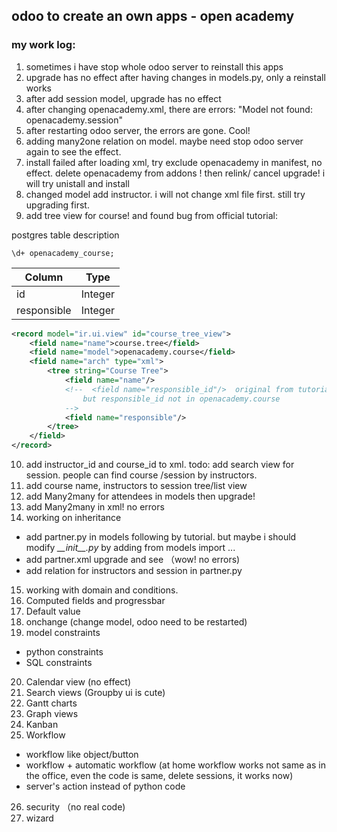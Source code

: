 ## odoo to create an own apps - open academy

### my work log:

1. sometimes i have stop whole odoo server to reinstall this apps
2. upgrade has no effect after having changes in models.py, only a reinstall works
3. after add session model, upgrade has no effect
4. after changing openacademy.xml, there are errors: "Model not found: openacademy.session"
5. after restarting odoo server, the errors are gone. Cool!
6. adding many2one relation on model. maybe need stop odoo server again to see the effect.
7. install failed after loading xml, try exclude openacademy in manifest, no effect.  delete openacademy from addons ! then relink/ cancel upgrade! i will try unistall and install
8. changed model add instructor. i will not change xml file first. still try upgrading first.
9. add tree view for course! and found bug from official tutorial:

postgres table description
```
\d+ openacademy_course;
```
| Column | Type |
| --- | --- |
| id| Integer|
| responsible| Integer|

```xml
<record model="ir.ui.view" id="course_tree_view">
    <field name="name">course.tree</field>
    <field name="model">openacademy.course</field>
    <field name="arch" type="xml">
        <tree string="Course Tree">
            <field name="name"/>
            <!--  <field name="responsible_id"/>  original from tutorial
                but responsible_id not in openacademy.course
            -->
            <field name="responsible"/>
        </tree>
    </field>
</record>
```
10. add instructor_id and course_id to xml. todo: add search view for session. people can find course /session by instructors.
11. add course name, instructors to session tree/list view
12. add Many2many for attendees in models then upgrade!
13. add Many2many in xml! no errors
14. working on inheritance
  * add partner.py in models following by tutorial. but maybe i should modify _\_\_init\_\_.py_ by adding from models import ...
  * add partner.xml upgrade and see （wow! no errors)
  * add relation for instructors and session in partner.py
15. working with domain and conditions.
16. Computed fields and progressbar
17. Default value
18. onchange (change model, odoo need to be restarted)
19. model constraints
  * python constraints
  * SQL constraints
20. Calendar view (no effect)
21. Search views (Groupby ui is cute)
22. Gantt charts
23. Graph views
24. Kanban
25. Workflow
  * workflow like object/button
  * workflow + automatic workflow (at home workflow works not same as in the office, even the code is same, delete sessions, it works now)
  * server's action instead of python code
26. security （no real code)
27. wizard
